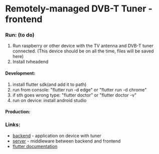 # Remotely-managed DVB-T Tuner - frontend
### Run: (to do)
1. Run raspberry or other device with the TV antenna and DVB-T tuner connected. (This device should be on all the time, files will be saved here)
2. Install tvheadend 
#### Development:
1. install flutter sdk(and add it to path)
2. run from console: "flutter run -d edge" or "flutter run -d chrome"
3. if sth goes wrong type: "flutter doctor" or "flutter doctor -v"
4. run on device: install android studio
#### Production:

### Links:
- [backend](https://github.com/pawel00100/Tuner) - application on device with tuner
- [server](https://github.com/what-ewer/Remotely-Managed-DVB-T-Tuner-backend) - middleware between backend and frontend
- [flutter documentation](https://flutter.dev/docs)

